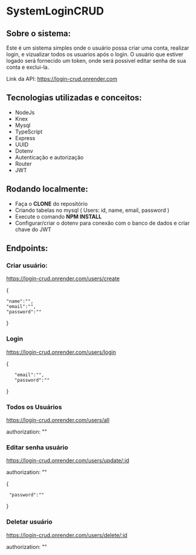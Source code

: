 # SystemLoginCRUD

## Sobre o sistema:

  Este é um sistema simples onde o usuário possa criar uma conta, realizar login, e vizualizar todos os usuarios após o login.
  O usuário que estiver logado será fornecido um token, onde será possivel editar senha de sua conta e exclui-la.

Link da API: https://login-crud.onrender.com

## Tecnologias utilizadas e conceitos:

* NodeJs
* Knex
* Mysql
* TypeScript
* Express
* UUID
* Dotenv
* Autenticação e autorização
* Router
* JWT

## Rodando localmente:

* Faça o **CLONE** do repositório 
* Criando tabelas no mysql ( Users: id, name, email, password )
* Execute o comando **NPM INSTALL**
* Configurar/criar o dotenv para conexão com o banco de dados e criar chave do JWT

## Endpoints:

### Criar usuário:
  
 https://login-crud.onrender.com/users/create 

  {
  
    "name":"",
    "email":"",
    "password":""
    
  }

### Login 

  https://login-crud.onrender.com/users/login 
  
   {
   
       "email":"",
       "password":""
       
   }
 
 ### Todos os Usuários
 
  https://login-crud.onrender.com/users/all 
  
 authorization: ""
 
 ### Editar senha usuário
 
 https://login-crud.onrender.com/users/update/:id 
 
 authorization: ""
 
   {
    
     "password":""
    
   }
 
 ### Deletar usuário
 
  https://login-crud.onrender.com/users/delete/:id
 
 authorization: ""
 
